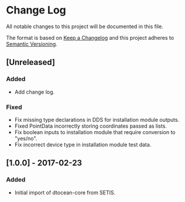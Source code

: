 # Change Log

All notable changes to this project will be documented in this file.

The format is based on [Keep a Changelog](http://keepachangelog.com/)
and this project adheres to [Semantic Versioning](http://semver.org/).

## [Unreleased]

### Added

- Add change log.

### Fixed

- Fix missing type declarations in DDS for installation module outputs.
- Fixed PointData incorrectly storing coordinates passed as lists.
- Fix boolean inputs to installation module that require conversion to "yes/no".
- Fix incorrect device type in installation module test data. 

## [1.0.0] - 2017-02-23

### Added

- Initial import of dtocean-core from SETIS.
